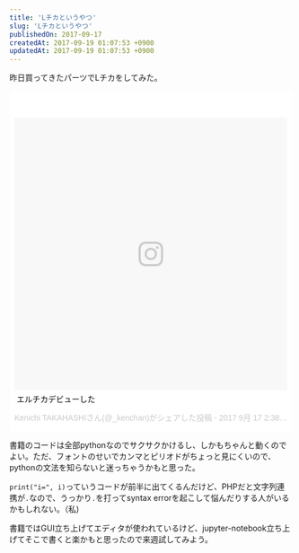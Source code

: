```yaml
---
title: 'Lチカというやつ'
slug: 'Lチカというやつ'
publishedOn: 2017-09-17
createdAt: 2017-09-19 01:07:53 +0900
updatedAt: 2017-09-19 01:07:53 +0900
---
```

昨日買ってきたパーツでLチカをしてみた。

<blockquote class="instagram-media" data-instgrm-captioned data-instgrm-version="7" style=" background:#FFF; border:0; border-radius:3px; box-shadow:0 0 1px 0 rgba(0,false,0,0.5),0 1px 10px 0 rgba(0,false,0,0.15); margin: 1px; max-width:658px; padding:0; width:99.375%; width:-webkit-calc(100% - 2px); width:calc(100% - 2px);"><div style="padding:8px;"> <div style=" background:#F8F8F8; line-height:0; margin-top:40px; padding:50.0% 0; text-align:center; width:100%;"> <div style=" background:url(data:image/png;base64,iVBORw0KGgoAAAANSUhEUgAAACwAAAAsCAMAAAApWqozAAAABGdBTUEAALGPC/xhBQAAAAFzUkdCAK7OHOkAAAAMUExURczMzPf399fX1+bm5mzY9AMAAADiSURBVDjLvZXbEsMgCES5/P8/t9FuRVCRmU73JWlzosgSIIZURCjo/ad+EQJJB4Hv8BFt+IDpQoCx1wjOSBFhh2XssxEIYn3ulI/6MNReE07UIWJEv8UEOWDS88LY97kqyTliJKKtuYBbruAyVh5wOHiXmpi5we58Ek028czwyuQdLKPG1Bkb4NnM+VeAnfHqn1k4+GPT6uGQcvu2h2OVuIf/gWUFyy8OWEpdyZSa3aVCqpVoVvzZZ2VTnn2wU8qzVjDDetO90GSy9mVLqtgYSy231MxrY6I2gGqjrTY0L8fxCxfCBbhWrsYYAAAAAElFTkSuQmCC); display:block; height:44px; margin:0 auto -44px; position:relative; top:-22px; width:44px;"></div></div> <p style=" margin:8px 0 0 0; padding:0 4px;"> <a href="https://www.instagram.com/p/BZIysa5lZzM/" style=" color:#000; font-family:Arial,sans-serif; font-size:14px; font-style:normal; font-weight:normal; line-height:17px; text-decoration:none; word-wrap:break-word;" target="_blank">エルチカデビューした</a></p> <p style=" color:#c9c8cd; font-family:Arial,sans-serif; font-size:14px; line-height:17px; margin-bottom:0; margin-top:8px; overflow:hidden; padding:8px 0 7px; text-align:center; text-overflow:ellipsis; white-space:nowrap;">Kenichi TAKAHASHIさん(@_kenchan)がシェアした投稿 - <time style=" font-family:Arial,sans-serif; font-size:14px; line-height:17px;" datetime="2017-09-17T09:38:00+00:00">2017 9月 17 2:38午前 PDT</time></p></div></blockquote> <script async defer src="//platform.instagram.com/en_US/embeds.js"></script>

書籍のコードは全部pythonなのでサクサクかけるし、しかもちゃんと動くのでよい。ただ、フォントのせいでカンマとピリオドがちょっと見にくいので、pythonの文法を知らないと迷っちゃうかもと思った。

`print("i=", i)`っていうコードが前半に出てくるんだけど、PHPだと文字列連携が`.`なので、うっかり`.`を打ってsyntax errorを起こして悩んだりする人がいるかもしれない。（私)

書籍ではGUI立ち上げてエディタが使われているけど、jupyter-notebook立ち上げてそこで書くと楽かもと思ったので来週試してみよう。
